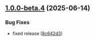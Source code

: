 ## [1.0.0-beta.4](https://github.com/thevladbog/cider-code-app/compare/v1.0.0-beta.3...v1.0.0-beta.4) (2025-06-14)


### Bug Fixes

* fixed release ([8c642d3](https://github.com/thevladbog/cider-code-app/commit/8c642d35a8b2da89bac311aba4b563e68974a701))
